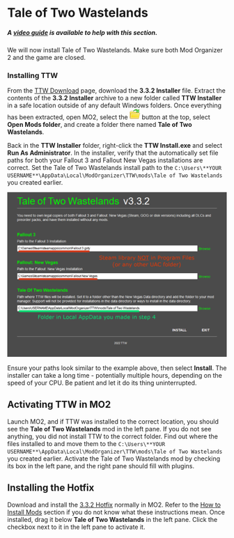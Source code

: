 ﻿# Tale of Two Wastelands

##### A [video guide](https://youtu.be/Fb9e4-NDOTM?t=1025) is available to help with this section.

We will now install Tale of Two Wastelands. Make sure both Mod Organizer 2 and the game are closed.

### Installing TTW
From the [TTW Download](https://taleoftwowastelands.com/dl) page, download the **3.3.2 Installer** file.
Extract the contents of the **3.3.2 Installer** archive to a new folder called **TTW Installer** in a safe 
location outside of any default Windows folders. Once everything has been extracted, open MO2, select the 
![MO2](./img/mo2%20folders.webp) button at the top, select **Open Mods folder**, and create a folder there 
named **Tale of Two Wastelands**.

Back in the **TTW Installer** folder, right-click the **TTW Install.exe** and select **Run As Administrator**.
In the installer, verify that the automatically set file paths for both your Fallout 3 and Fallout New Vegas 
installations are correct. Set the Tale of Two Wastelands install path to the 
`C:\Users\**YOUR USERNAME**\AppData\Local\ModOrganizer\TTW\mods\Tale of Two Wastelands` you created earlier.

![TTW Installer](./img/install.webp)

Ensure your paths look similar to the example above, then select **Install**. The installer can take a long time - 
potentially multiple hours, depending on the speed of your CPU. Be patient and let it do its thing uninterrupted.

## Activating TTW in MO2
Launch MO2, and if TTW was installed to the correct location, you should see the **Tale of Two Wastelands** mod 
in the left pane. If you do not see anything, you did not install TTW to the correct folder. Find out where the 
files installed to and move them to the `C:\Users\**YOUR USERNAME**\AppData\Local\ModOrganizer\TTW\mods\Tale of Two Wastelands`
you created earlier. Activate the Tale of Two Wastelands mod by checking its box in the left pane, and the right 
pane should fill with plugins.

## Installing the Hotfix
Download and install the [3.3.2 Hotfix](https://cdn.discordapp.com/attachments/267355049666019329/1003041304252534814/TTW_3.3.2_Hotfix.zip) 
normally in MO2. Refer to the [How to Install Mods](./mo2#how-to-install-mods) section if you do not know what these 
instructions mean. Once installed, drag it below **Tale of Two Wastelands** in the left pane. 
Click the checkbox next to it in the left pane to activate it.